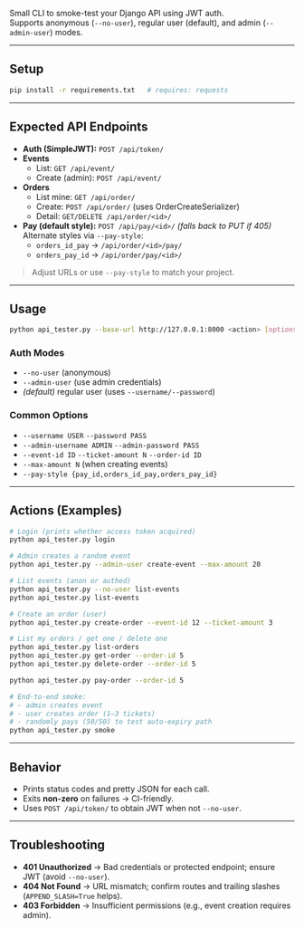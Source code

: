 
Small CLI to smoke-test your Django API using JWT auth.  
Supports anonymous (`--no-user`), regular user (default), and admin (`--admin-user`) modes.

---

## Setup

```bash
pip install -r requirements.txt   # requires: requests
```

---

## Expected API Endpoints

- **Auth (SimpleJWT):** `POST /api/token/`
- **Events**
  - List: `GET /api/event/`
  - Create (admin): `POST /api/event/`
- **Orders**
  - List mine: `GET /api/order/`
  - Create: `POST /api/order/` (uses OrderCreateSerializer)
  - Detail: `GET/DELETE /api/order/<id>/`
- **Pay (default style):** `POST /api/pay/<id>/` *(falls back to PUT if 405)*  
  Alternate styles via `--pay-style`:
  - `orders_id_pay` → `/api/order/<id>/pay/`
  - `orders_pay_id` → `/api/order/pay/<id>/`

> Adjust URLs or use `--pay-style` to match your project.

---

## Usage

```bash
python api_tester.py --base-url http://127.0.0.1:8000 <action> [options]
```

### Auth Modes

- `--no-user` (anonymous)
- `--admin-user` (use admin credentials)
- *(default)* regular user (uses `--username/--password`)

### Common Options

- `--username USER` `--password PASS`
- `--admin-username ADMIN` `--admin-password PASS`
- `--event-id ID` `--ticket-amount N` `--order-id ID`
- `--max-amount N` (when creating events)
- `--pay-style {pay_id,orders_id_pay,orders_pay_id}`

---

## Actions (Examples)

```bash
# Login (prints whether access token acquired)
python api_tester.py login

# Admin creates a random event
python api_tester.py --admin-user create-event --max-amount 20

# List events (anon or authed)
python api_tester.py --no-user list-events
python api_tester.py list-events

# Create an order (user)
python api_tester.py create-order --event-id 12 --ticket-amount 3

# List my orders / get one / delete one
python api_tester.py list-orders
python api_tester.py get-order --order-id 5
python api_tester.py delete-order --order-id 5

python api_tester.py pay-order --order-id 5

# End-to-end smoke:
# - admin creates event
# - user creates order (1–3 tickets)
# - randomly pays (50/50) to test auto-expiry path
python api_tester.py smoke
```

---

## Behavior

- Prints status codes and pretty JSON for each call.
- Exits **non-zero** on failures → CI-friendly.
- Uses `POST /api/token/` to obtain JWT when not `--no-user`.

---

## Troubleshooting

- **401 Unauthorized** → Bad credentials or protected endpoint; ensure JWT (avoid `--no-user`).
- **404 Not Found** → URL mismatch; confirm routes and trailing slashes (`APPEND_SLASH=True` helps).
- **403 Forbidden** → Insufficient permissions (e.g., event creation requires admin).

